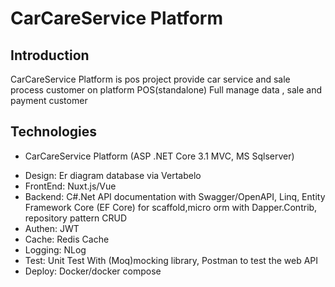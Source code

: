 # CarCareService Platform 

## Introduction
  CarCareService Platform is pos project provide car service and sale process customer on platform
  POS(standalone) Full manage data , sale and payment customer
  
## Technologies
-	CarCareService Platform (ASP .NET Core 3.1 MVC, MS Sqlserver)
*  Design: Er diagram database via Vertabelo
*  FrontEnd: Nuxt.js/Vue
*  Backend: C#.Net API documentation with Swagger/OpenAPI, Linq, Entity Framework Core (EF Core) for scaffold,micro orm with Dapper.Contrib, repository pattern CRUD
*  Authen: JWT
*  Cache: Redis Cache
*  Logging: NLog
*  Test: Unit Test With (Moq)mocking library, Postman to test the web API
*  Deploy: Docker/docker compose
